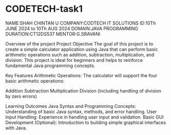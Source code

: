 # CODETECH-task1

NAME:SHAH CHINTAN U
COMPANY:CODTECH IT SOLUTIONS
ID:10Th JUNE 2024 to 10Th AUG 2024
DOMAIN:JAVA PROGRAMMING
DURATION:CT12DS537
MENTOR:G.SRAVANI



Overview of the project
Project Objective
The goal of this project is to create a simple calculator application using Java that can perform basic arithmetic operations such as addition, subtraction, multiplication, and division. This project is ideal for beginners and helps to reinforce fundamental Java programming concepts.

Key Features
Arithmetic Operations: The calculator will support the four basic arithmetic operations:

Addition
Subtraction
Multiplication
Division (including handling of division by zero errors)

Learning Outcomes
Java Syntax and Programming Concepts: Understanding of basic Java syntax, methods, and error handling.
User Input Handling: Experience in handling user input and validation.
Basic GUI Development (Optional): Introduction to building simple graphical interfaces with Java.
